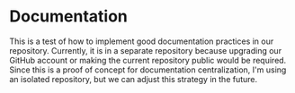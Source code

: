 # Documentation
This is a test of how to implement good documentation practices in our repository. Currently, it is in a separate repository because upgrading our GitHub account or making the current repository public would be required. Since this is a proof of concept for documentation centralization, I'm using an isolated repository, but we can adjust this strategy in the future.
